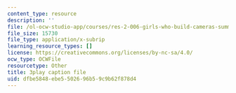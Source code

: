 ```yaml
---
content_type: resource
description: ''
file: /ol-ocw-studio-app/courses/res-2-006-girls-who-build-cameras-summer-2016/dfbe5848ebe5502696b59c9b62f878d4_A4IC92HVLLU.vtt
file_size: 15730
file_type: application/x-subrip
learning_resource_types: []
license: https://creativecommons.org/licenses/by-nc-sa/4.0/
ocw_type: OCWFile
resourcetype: Other
title: 3play caption file
uid: dfbe5848-ebe5-5026-96b5-9c9b62f878d4
---
```


